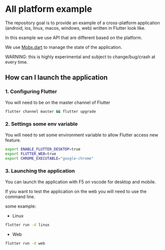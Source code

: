 # All platform example

The repository goal is to provide an example of a cross-platform application (android, ios, linux, macos, windows, web) written in Flutter look like.

In this example we use API that are different based on the platform.

We use [Mobx.dart](https://pub.dev/packages/mobx) to manage the state of the application.

WARNING: this is highly experimental and subject to change/bug/crash at every time.

## How can I launch the application

### 1. Configuring Flutter

You will need to be on the master channel of Flutter

```sh
flutter channel master && flutter upgrade
```

### 2. Settings some env variable

You will need to set some environment variable to allow Flutter access new feature.

```sh
export ENABLE_FLUTTER_DESKTOP=true
export FLUTTER_WEB=true
export CHROME_EXECUTABLE="google-chrome"
```

### 3. Launching the application

You can launch the application with F5 on vscode for desktop and mobile.

If you want to test the application on the web you will need to use the command line.

some example:

- Linux
```sh
flutter run -d linux
```

- Web
```sh
flutter run -d web
```